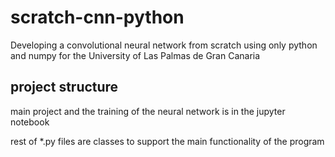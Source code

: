 # scratch-cnn-python
Developing a convolutional neural network from scratch using only python and numpy for the University of Las Palmas de Gran Canaria

## project structure
main project and the training of the neural network is in the jupyter notebook

rest of *.py files are classes to support the main functionality of the program
